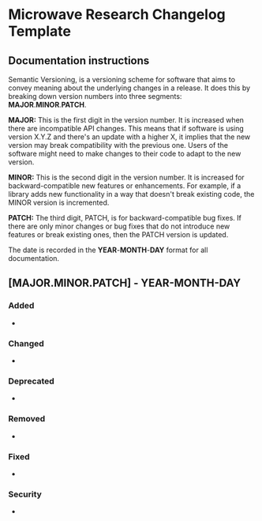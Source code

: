Microwave Research Changelog Template
===============================

## Documentation instructions
Semantic Versioning, is a versioning scheme for software that aims to convey meaning about the underlying changes in a release. It does this by breaking down version numbers into three segments: **MAJOR**.**MINOR**.**PATCH**.

**MAJOR:** 
This is the first digit in the version number. It is increased when there are incompatible API changes. This means that if software is using version X.Y.Z and there's an update with a higher X, it implies that the new version may break compatibility with the previous one. Users of the software might need to make changes to their code to adapt to the new version.

**MINOR:** This is the second digit in the version number. It is increased for backward-compatible new features or enhancements. For example, if a library adds new functionality in a way that doesn't break existing code, the MINOR version is incremented.

**PATCH:** The third digit, PATCH, is for backward-compatible bug fixes. If there are only minor changes or bug fixes that do not introduce new features or break existing ones, then the PATCH version is updated.

The date is recorded in the **YEAR**-**MONTH**-**DAY** format for all documentation.

## [MAJOR.MINOR.PATCH] - YEAR-MONTH-DAY
### Added
-

### Changed
-

### Deprecated
-

### Removed
- 

### Fixed
- 

### Security
-
